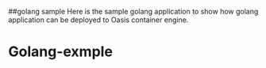 ##golang sample
Here is the sample golang application to show how golang application can be deployed to Oasis container engine.
# Golang-exmple
